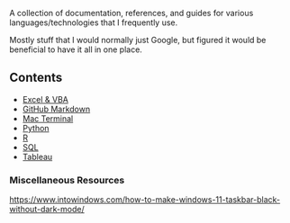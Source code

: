 A collection of documentation, references, and guides for various languages/technologies that I frequently use.

Mostly stuff that I would normally just Google, but figured it would be beneficial to have it all in one place.

## Contents

- [Excel & VBA](Content/excel_and_vba.md)
- [GitHub Markdown](Content/github_markdown.md)
- [Mac Terminal](Content/mac_terminal.md)
- [Python](Content/python.md)
- [R](Content/r.md)
- [SQL](Content/sql.md)
- [Tableau](Content/tableau.md)


### Miscellaneous Resources

https://www.intowindows.com/how-to-make-windows-11-taskbar-black-without-dark-mode/

